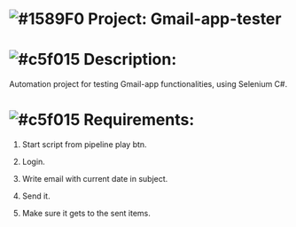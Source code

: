 # ![#1589F0](https://placehold.it/15/1589F0/000000?text=+) Project: Gmail-app-tester

# ![#c5f015](https://placehold.it/15/c5f015/000000?text=+) Description:
Automation project for testing Gmail-app functionalities, using Selenium C#.


# ![#c5f015](https://placehold.it/15/c5f015/000000?text=+) Requirements: 
 1. Start script from pipeline play btn.
 
2. Login.
 
3. Write email with current date in subject.
 
4. Send it.
 
5. Make sure it gets to the sent items.

